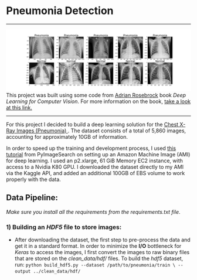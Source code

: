 # Pneumonia Detection
---
![](https://github.com/jjpd777/pneumonia_detection/blob/master/plotted_images.png)
This project was built using some code from [Adrian Rosebrock](https://www.linkedin.com/in/adrian-rosebrock-59b8732a/) book _Deep Learning for Computer Vision_. For more information on the book, [take a look at this link.](https://www.pyimagesearch.com/deep-learning-computer-vision-python-book/)

---
For this project I decided to build a deep learning solution for the [Chest X-Ray Images (Pneumonia)
](https://www.kaggle.com/paultimothymooney/chest-xray-pneumonia/activity). The dataset consists of a total of 5,860 images, accounting for approximately 10GB of information.

In order to speed up the training and development process, I used [this tutorial](https://www.pyimagesearch.com/2017/09/20/pre-configured-amazon-aws-deep-learning-ami-with-python/) from PyImageSearch on setting up an Amazon Machine Image (AMI) for deep learning. I used an p2.xlarge, 61 GiB Memory EC2 instance, with access to a Nvidia K80 GPU.
I downloaded the dataset directly to my AMI via the Kaggle API, and added an additional 100GB of EBS volume to work properly with the data. 


## Data Pipeline:
_Make sure you install all the requirements from the requirements.txt file_.
### 1) Building an _HDF5_ file to store images:
- After downloading the dataset, the first step to pre-process the data and get it in a standard format. In order to minimize the **I/O** bottleneck for _Keras_ to access the images, I first convert the images to raw binary files that are stored on the _clean_data/hdf/_ files. To build the _hdf5_ dataset, run:
`python build_hdf5.py --dataset /path/to/pneumonia/train \
         --output ../clean_data/hdf/`


